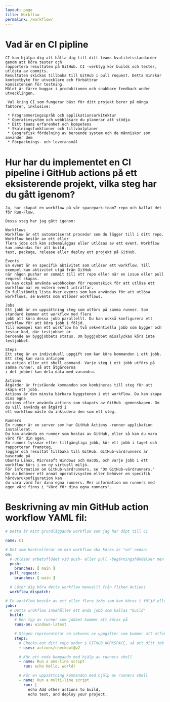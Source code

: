 ```yaml
---
layout: page
title: Workflow
permalink: /workflow/
---
```


# Vad är en CI pipline

    CI kan hjälpa dig att hålla dig till ditt teams kvalitetsstandarder genom att köra tester och 
    rapportera resultaten på GitHub. CI -verktyg kör builds och tester, utlösta av commits. 
    Resultaten skickas tillbaka till GitHub i pull request. Detta minskar kontextbyte för utvecklare och förbättrar 
    konsistensen för testning. 
    Målet är färre buggar i produktionen och snabbare feedback under utvecklingen.

     Val kring CI som fungerar bäst för ditt projekt beror på många faktorer, inklusive:

     * Programmeringsspråk och applikationsarkitektur
     * Operativsystem och webbläsare du planerar att stödja
     * Ditt teams erfarenhet och kompetens
     * Skalningsfunktioner och tillväxtplaner
     * Geografisk fördelning av beroende system och de människor som använder dem
     * Förpacknings- och leveransmål


# Hur har du implementet en CI pipeline i GitHub actions på ett eksisterende projekt, vilka steg har du gått igenom?

    Ja, har skapat en workflow på vår spacepark-team7 repo och kallat det för Run-Flow.

    Dessa steg har jag gått igenom:

    Workflows
    Workflow är ett automatiserat procedur som du lägger till i ditt repo. Workflow består av ett eller 
    flera jobs och kan schemaläggas eller utlösas av ett event. Workflow kan användas för att build, 
    test, package, release eller deploy ett projekt på GitHub.

    Events
    En event är en specifik aktivitet som utlöser ett workflow. Till exempel kan aktivitet utgå från GitHub
    när någon pushar en commit till ett repo eller när en issue eller pull request skapas. 
    Du kan också använda webbhooken för repoutskick för att utlösa ett workflow när en extern event inträffar. 
    En fullständig lista över events som kan användas för att utlösa workflows, se Events som utlöser workflows.

    Jobs
    Ett jobb är en uppsättning steg som utförs på samma runner. Som standard kommer ett workflow med flera 
    jobb att köra dessa jobb parallellt. Du kan också konfigurera ett workflow för att köra jobb i följd. 
    Till exempel kan ett workflow ha två sekventiella jobb som bygger och testar kod, där testjobbet är 
    beroende av byggjobbets status. Om byggjobbet misslyckas körs inte testjobbet.

    Steps
    Ett steg är en individuell uppgift som kan köra kommandon i ett jobb. Ett steg kan vara antingen 
    en action eller ett shell command. Varje steg i ett jobb utförs på samma runner, så att åtgärderna 
    i det jobbet kan dela data med varandra.

    Actions
    Åtgärder är fristående kommandon som kombineras till steg för att skapa ett jobb. 
    Actions är den minsta bärbara byggstenen i ett workflow. Du kan skapa dina egna 
    actions eller använda actions som skapats av GitHub -gemenskapen. Om du vill använda en åtgärd i 
    ett workflow måste du inkludera den som ett steg.

    Runners
    En runner är en server som har GitHub Actions -runner applikation installerat. 
    Du kan använda en runner som hostas av GitHub, eller så kan du vara värd för din egen. 
    En runner lyssnar efter tillgängliga jobb, kör ett jobb i taget och rapporterar framsteg, 
    loggar och resultat tillbaka till GitHub. GitHub-värdrunners är baserade på 
    Ubuntu Linux, Microsoft Windows och macOS, och varje jobb i ett workflow körs i en ny virtuell miljö. 
    För information om GitHub-värdrunners, se "Om GitHub-värdrunners." 
    Om du behöver ett annat operativsystem eller behöver en specifik hårdvarukonfiguration kan 
    du vara värd för dina egna runners. Mer information om runners med egen värd finns i "Värd för dina egna runners".

# Beskrivning av min GitHub action workflow YAML fil: 

``` yaml
# Detta är mitt grundläggande workflow som jag har döpt till CI

name: CI

# Det som kontrollerar om min workflow ska köras är "on" nedan:
on:
  # Utlöser arbetsflödet vid push- eller pull -begärningshändelser men bara för main branch
  push:
    branches: [ main ]
  pull_request:
    branches: [ main ]

  # Låter dig köra detta workflow manuellt från fliken Actions
  workflow_dispatch:

# En workflow består av ett eller flera jobs som kan köras i följd eller parallellt
jobs:
  # Detta wrokflow innehåller ett enda jobb som kallas "build"
  build:
    # Den typ av runner som jobbet kommer att köras på
    runs-on: windows-latest

    # Stegen representerar en sekvens av uppgifter som kommer att utföras som en del av jobbet
    steps:
      # Checks-out ditt repo under $ GITHUB_WORKSPACE, så att ditt job kan ha acess till det
      - uses: actions/checkout@v2

      # Kör ett enda kommando med hjälp av runners shell
      - name: Run a one-line script
        run: echo Hello, world!

      # Kör en uppsättning kommandon med hjälp av runners shell
      - name: Run a multi-line script
        run: |
          echo Add other actions to build,
          echo test, and deploy your project.

```

